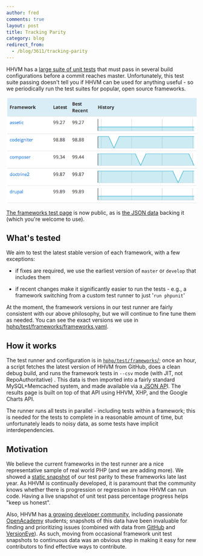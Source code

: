 ```yaml
---
author: fred
comments: true
layout: post
title: Tracking Parity
category: blog
redirect_from:
  - /blog/3611/tracking-parity
---
```


HHVM has a [large suite of unit tests](https://github.com/facebook/hhvm/tree/master/hphp/test) that must pass in several build configurations before a commit reaches master. Unfortunately, this test suite passing doesn't tell you if HHVM can be used for anything useful - so we periodically run the test suites for popular, open source frameworks.


![Test Results](/static/images/posts/frameworks_post_screenshot1.png)


[The frameworks test page](http://www.hhvm.com/frameworks) is now public, as is [the JSON data](http://graph.facebook.com/hhvm_oss_tests) backing it (which you're welcome to use).


## What's tested


We aim to test the latest stable version of each framework, with a few exceptions:




  * if fixes are required, we use the earliest version of `master` or `develop` that includes them


  * if recent changes make it significantly easier to run the tests - e.g., a framework switching from a custom test runner to just '`run phpunit`'


At the moment, the framework versions in our test runner are fairly consistent with our above philosophy, but we will continue to fine tune them as needed. You can see the exact versions we use in [hphp/test/frameworks/frameworks.yaml](https://github.com/facebook/hhvm/blob/master/hphp/test/frameworks/frameworks.yaml).


## How it works


The test runner and configuration is in [`hphp/test/frameworks`/](https://github.com/facebook/hhvm/tree/master/hphp/test/frameworks); once an hour, a script fetches the latest version of HHVM from GitHub, does a clean debug build, and runs the framework tests in `--csv` mode (with JIT, not RepoAuthoritative) . This data is then imported into a fairly standard MySQL+Memcached system, and made available via a[ JSON AP](http://graph.facebook.com/hhvm_oss_tests)I. The results page is built on top of that API using HHVM, XHP, and the Google Charts API.

The runner runs all tests in parallel - including tests within a framework; this is needed for the tests to complete in a reasonable amount of time, but unfortunately leads to noisy data, as some tests have implicit interdependencies.


## Motivation


We believe the current frameworks in the test runner are a nice representative sample of real world PHP (and we are adding more). We showed a [static snapshot](http://www.hhvm.com/blog/2813/we-are-the-98-5-and-the-16) of our test parity to these frameworks late last year. As HHVM is continually developed, it is paramount that the community knows whether there is progression or regression in how HHVM can run code. Having a live snapshot of unit test pass percentage progress helps "keep us honest".

Also, HHVM has [a growing developer community](https://github.com/facebook/hhvm/graphs/contributors), including passionate [OpenAcademy](https://www.facebook.com/OpenAcademyProgram) students; snapshots of this data have been invaluable for finding and prioritizing issues (combined with data from [GitHub](https://github.com/search?o=desc&q=PHP&ref=cmdform&s=stars&type=Repositories) and [VersionEye](https://www.versioneye.com/PHP)). As such, moving from occasional framework unit test snapshots to continuous data was an obvious step in making it easy for new contributors to find effective ways to contribute.
